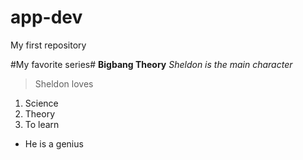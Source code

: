 # app-dev
My first repository

#My favorite series#
**Bigbang Theory**
*Sheldon is the main character*
> Sheldon loves
1. Science
2. Theory
3. To learn

- He is a genius
